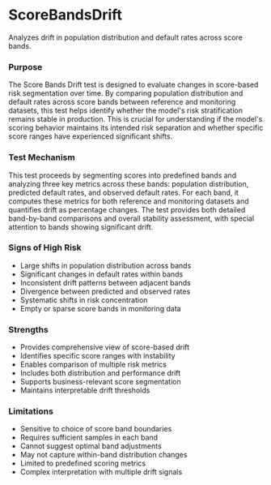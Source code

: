 # ScoreBandsDrift

Analyzes drift in population distribution and default rates across score bands.

### Purpose

The Score Bands Drift test is designed to evaluate changes in score-based risk segmentation
over time. By comparing population distribution and default rates across score bands between
reference and monitoring datasets, this test helps identify whether the model's risk
stratification remains stable in production. This is crucial for understanding if the model's
scoring behavior maintains its intended risk separation and whether specific score ranges
have experienced significant shifts.

### Test Mechanism

This test proceeds by segmenting scores into predefined bands and analyzing three key metrics
across these bands: population distribution, predicted default rates, and observed default
rates. For each band, it computes these metrics for both reference and monitoring datasets
and quantifies drift as percentage changes. The test provides both detailed band-by-band
comparisons and overall stability assessment, with special attention to bands showing
significant drift.

### Signs of High Risk

- Large shifts in population distribution across bands
- Significant changes in default rates within bands
- Inconsistent drift patterns between adjacent bands
- Divergence between predicted and observed rates
- Systematic shifts in risk concentration
- Empty or sparse score bands in monitoring data

### Strengths

- Provides comprehensive view of score-based drift
- Identifies specific score ranges with instability
- Enables comparison of multiple risk metrics
- Includes both distribution and performance drift
- Supports business-relevant score segmentation
- Maintains interpretable drift thresholds

### Limitations

- Sensitive to choice of score band boundaries
- Requires sufficient samples in each band
- Cannot suggest optimal band adjustments
- May not capture within-band distribution changes
- Limited to predefined scoring metrics
- Complex interpretation with multiple drift signals